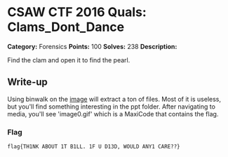 # CSAW CTF 2016 Quals: Clams_Dont_Dance

**Category:** Forensics
**Points:** 100
**Solves:** 238
**Description:**

Find the clam and open it to find the pearl. 


## Write-up

Using binwalk on the [image](https://github.com/isislab/CSAW-CTF-2016-Quals/blob/master/Forensics/Clams_Dont_Dance/out.img) will extract a ton of files. Most of it is useless, but you'll find something interesting in the ppt folder. 
After navigating to media, you'll see 'image0.gif' which is a MaxiCode that contains the flag. 

### Flag

`flag{TH1NK ABOUT 1T B1LL. 1F U D13D, WOULD ANY1 CARE??}`

